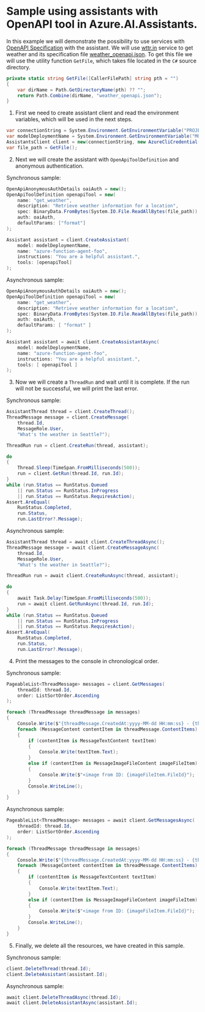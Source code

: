 # Sample using assistants with OpenAPI tool in Azure.AI.Assistants.

In this example we will demonstrate the possibility to use services with [OpenAPI Specification](https://en.wikipedia.org/wiki/OpenAPI_Specification) with the assistant. We will use [wttr.in](https://wttr.in) service to get weather and its specification file [weather_openapi.json](https://github.com/Azure/azure-sdk-for-net/blob/main/sdk/ai/Azure.AI.Projects/tests/Samples/Agent/weather_openapi.json). To get this file we will use the utility function `GetFile`, which takes file located in the `C#` source directory.
```C# Snippet:AssistantsOpenAPICallingExample_GetFile
private static string GetFile([CallerFilePath] string pth = "")
{
    var dirName = Path.GetDirectoryName(pth) ?? "";
    return Path.Combine(dirName, "weather_openapi.json");
}
```

1. First we need to create assistant client and read the environment variables, which will be used in the next steps.
```C# Snippet:AssistantsOpenAPICallingExample_CreateClient
var connectionString = System.Environment.GetEnvironmentVariable("PROJECT_CONNECTION_STRING");
var modelDeploymentName = System.Environment.GetEnvironmentVariable("MODEL_DEPLOYMENT_NAME");
AssistantsClient client = new(connectionString, new AzureCliCredential());
var file_path = GetFile();
```

2. Next we will create the assistant with `OpenApiToolDefinition` and anonymous authentication.

Synchronous sample:
```C# Snippet:AssistantsOpenAPISyncDefineFunctionTools
OpenApiAnonymousAuthDetails oaiAuth = new();
OpenApiToolDefinition openapiTool = new(
    name: "get_weather",
    description: "Retrieve weather information for a location",
    spec: BinaryData.FromBytes(System.IO.File.ReadAllBytes(file_path)),
    auth: oaiAuth,
    defaultParams: ["format"]
);

Assistant assistant = client.CreateAssistant(
    model: modelDeploymentName,
    name: "azure-function-agent-foo",
    instructions: "You are a helpful assistant.",
    tools: [openapiTool]
);
```

Asynchronous sample:
```C# Snippet:AssistantsOpenAPIDefineFunctionTools
OpenApiAnonymousAuthDetails oaiAuth = new();
OpenApiToolDefinition openapiTool = new(
    name: "get_weather",
    description: "Retrieve weather information for a location",
    spec: BinaryData.FromBytes(System.IO.File.ReadAllBytes(file_path)),
    auth: oaiAuth,
    defaultParams: [ "format" ]
);

Assistant assistant = await client.CreateAssistantAsync(
    model: modelDeploymentName,
    name: "azure-function-agent-foo",
    instructions: "You are a helpful assistant.",
    tools: [ openapiTool ]
);
```

3. Now we will create a `ThreadRun` and wait until it is complete. If the run will not be successful, we will print the last error.

Synchronous sample:
```C# Snippet:AssistantsOpenAPISyncHandlePollingWithRequiredAction
AssistantThread thread = client.CreateThread();
ThreadMessage message = client.CreateMessage(
    thread.Id,
    MessageRole.User,
    "What's the weather in Seattle?");

ThreadRun run = client.CreateRun(thread, assistant);

do
{
    Thread.Sleep(TimeSpan.FromMilliseconds(500));
    run = client.GetRun(thread.Id, run.Id);
}
while (run.Status == RunStatus.Queued
    || run.Status == RunStatus.InProgress
    || run.Status == RunStatus.RequiresAction);
Assert.AreEqual(
    RunStatus.Completed,
    run.Status,
    run.LastError?.Message);
```

Asynchronous sample:
```C# Snippet:AssistantsOpenAPIHandlePollingWithRequiredAction
AssistantThread thread = await client.CreateThreadAsync();
ThreadMessage message = await client.CreateMessageAsync(
    thread.Id,
    MessageRole.User,
    "What's the weather in Seattle?");

ThreadRun run = await client.CreateRunAsync(thread, assistant);

do
{
    await Task.Delay(TimeSpan.FromMilliseconds(500));
    run = await client.GetRunAsync(thread.Id, run.Id);
}
while (run.Status == RunStatus.Queued
    || run.Status == RunStatus.InProgress
    || run.Status == RunStatus.RequiresAction);
Assert.AreEqual(
    RunStatus.Completed,
    run.Status,
    run.LastError?.Message);
```

4. Print the messages to the console in chronological order.

Synchronous sample:
```C# Snippet:AssistantsOpenAPISync_Print
PageableList<ThreadMessage> messages = client.GetMessages(
    threadId: thread.Id,
    order: ListSortOrder.Ascending
);

foreach (ThreadMessage threadMessage in messages)
{
    Console.Write($"{threadMessage.CreatedAt:yyyy-MM-dd HH:mm:ss} - {threadMessage.Role,10}: ");
    foreach (MessageContent contentItem in threadMessage.ContentItems)
    {
        if (contentItem is MessageTextContent textItem)
        {
            Console.Write(textItem.Text);
        }
        else if (contentItem is MessageImageFileContent imageFileItem)
        {
            Console.Write($"<image from ID: {imageFileItem.FileId}");
        }
        Console.WriteLine();
    }
}
```

Asynchronous sample:
```C# Snippet:AssistantsOpenAPI_Print
PageableList<ThreadMessage> messages = await client.GetMessagesAsync(
    threadId: thread.Id,
    order: ListSortOrder.Ascending
);

foreach (ThreadMessage threadMessage in messages)
{
    Console.Write($"{threadMessage.CreatedAt:yyyy-MM-dd HH:mm:ss} - {threadMessage.Role,10}: ");
    foreach (MessageContent contentItem in threadMessage.ContentItems)
    {
        if (contentItem is MessageTextContent textItem)
        {
            Console.Write(textItem.Text);
        }
        else if (contentItem is MessageImageFileContent imageFileItem)
        {
            Console.Write($"<image from ID: {imageFileItem.FileId}");
        }
        Console.WriteLine();
    }
}
```

5. Finally, we delete all the resources, we have created in this sample.

Synchronous sample:
```C# Snippet:AssistantsOpenAPISync_Cleanup
client.DeleteThread(thread.Id);
client.DeleteAssistant(assistant.Id);
```

Asynchronous sample:
```C# Snippet:AssistantsOpenAPI_Cleanup
await client.DeleteThreadAsync(thread.Id);
await client.DeleteAssistantAsync(assistant.Id);
```

